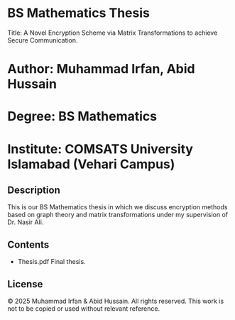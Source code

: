# BS Mathematics Thesis

Title: A Novel Encryption Scheme via Matrix Transformations to achieve Secure Communication.

# Author:  Muhammad Irfan, Abid Hussain
# Degree: BS Mathematics
# Institute: COMSATS University Islamabad (Vehari Campus)

## Description
This is our BS Mathematics thesis in which we discuss encryption methods based on graph theory and matrix transformations under my supervision of Dr. Nasir Ali.

## Contents
- Thesis.pdf Final thesis.

## License
© 2025 Muhammad Irfan & Abid Hussain. All rights reserved.
This work is not to be copied or used without relevant reference.
